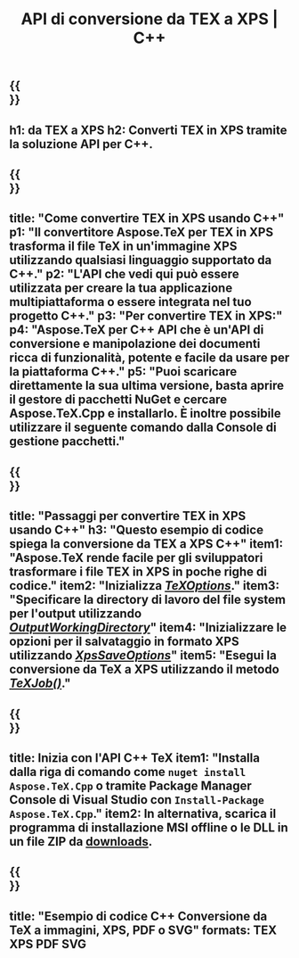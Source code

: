 ﻿---
translation: true
template: /_templates/_conversion-child-cpp.md
title: API di conversione da TEX a XPS | C++
description: Funzionalità di conversione da TeX a XPS. Integra questa libreria C++ on-premise nel tuo progetto o usa applicazioni multipiattaforma per convertire TeX in XPS.
keywords: tex a xps api cpp, tex2xps integra c++
url: /cpp/conversion/tex-to-xps/
family: tex
platformtag: cpp
feature: conversion
informat: TEX
outformat: XPS
otherformats: BMP PNG JPEG TIFF SVG PDF
---

{{<section banner>}}
---
h1: da TEX a XPS
h2: Converti TEX in XPS tramite la soluzione API per C++.
---

{{<section overview>}}
---
title: "Come convertire TEX in XPS usando C++"
p1: "Il convertitore Aspose.TeX per TEX in XPS trasforma il file TeX in un'immagine XPS utilizzando qualsiasi linguaggio supportato da C++."
p2: "L'API che vedi qui può essere utilizzata per creare la tua applicazione multipiattaforma o essere integrata nel tuo progetto C++."
p3: "Per convertire TEX in XPS:"
p4: "Aspose.TeX per C++ API che è un'API di conversione e manipolazione dei documenti ricca di funzionalità, potente e facile da usare per la piattaforma C++."
p5: "Puoi scaricare direttamente la sua ultima versione, basta aprire il gestore di pacchetti NuGet e cercare Aspose.TeX.Cpp e installarlo. È inoltre possibile utilizzare il seguente comando dalla Console di gestione pacchetti."
---

{{<section feature1>}}
---
title: "Passaggi per convertire TEX in XPS usando C++"
h3: "Questo esempio di codice spiega la conversione da TEX a XPS C++"
item1: "Aspose.TeX rende facile per gli sviluppatori trasformare i file TEX in XPS in poche righe di codice."
item2: "Inizializza [*TeXOptions*](https://reference.aspose.com/tex/cpp/class/aspose.te_x.te_x_options)."
item3: "Specificare la directory di lavoro del file system per l'output utilizzando [*OutputWorkingDirectory*](https://reference.aspose.com/tex/cpp/class/aspose.te_x.te_x_options#aa4f4ea6dab7db5ba1b40800495f16f63)"
item4: "Inizializzare le opzioni per il salvataggio in formato XPS utilizzando [*XpsSaveOptions*](https://reference.aspose.com/tex/cpp/class/aspose.te_x.presentation.image.xps_save_options)"
item5: "Esegui la conversione da TeX a XPS utilizzando il metodo [*TeXJob()*](https://reference.aspose.com/tex/cpp/class/aspose.te_x.te_x_job)."
---

{{<section feature2>}}
---
title: Inizia con l'API C++ TeX
item1: "Installa dalla riga di comando come ```nuget install Aspose.TeX.Cpp``` o tramite Package Manager Console di Visual Studio con ```Install-Package Aspose.TeX.Cpp```."
item2: In alternativa, scarica il programma di installazione MSI offline o le DLL in un file ZIP da [downloads](https://releases.aspose.com/tex/cpp).
---

{{<section widget>}}
---
title: "Esempio di codice C++ Conversione da TeX a immagini, XPS, PDF o SVG"
formats: TEX XPS PDF SVG
---